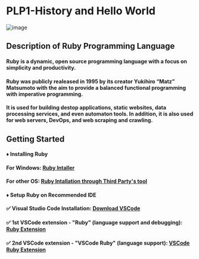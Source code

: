 <body>
  <h1>PLP1-History and Hello World</h1>

  ![image](https://user-images.githubusercontent.com/93970330/155486631-e729d922-be9f-4c6c-81bd-c1d976ac1d2d.png)

  <div className = "history">
    <h2>Description of Ruby Programming Language</h2>
    <h4>Ruby is a dynamic, open source programming language with a focus on simplicity and productivity.</h4>
    <h4>Ruby was publicly realeased in 1995 by its creator Yukihiro “Matz” Matsumoto with the aim to provide a balanced functional programming with imperative programming.</h4>
    <h4>It is used for building destop applications, static websites, data processing services, and even automaton tools. In addition, it is also used for web servers, DevOps, and web scraping and crawling.</h4>
  </div>
  
  <div className = "getting-started">
    <h2>Getting Started</h2>
    <h4>♦ Installing Ruby<h4>
    <h4>For Windows:
      <a href="https://rubyinstaller.org/">Ruby Intaller</a>
    </h4>
    <h4>For other OS:
      <a/ href="https://www.ruby-lang.org/vi/documentation/installation/">Ruby Intallation through Third Party's tool</a>
    </h4>
    <h4>♦ Setup Ruby on Recommended IDE<h4>
    <h4>✅ Visual Studio Code Installation:
      <a href="https://code.visualstudio.com/download">Download VSCode</a></h4>
    <h4>✅ 1st VSCode extension - "Ruby" (language support and debugging):
      <a href="https://marketplace.visualstudio.com/items?itemName=rebornix.Ruby">Ruby Extension</a></h4>
    <h4>✅ 2nd VSCode extension - "VSCode Ruby" (language support):
      <a href="https://marketplace.visualstudio.com/items?itemName=wingrunr21.vscode-ruby">VSCode Ruby Extension</a></h4>
  </div>
</body>
